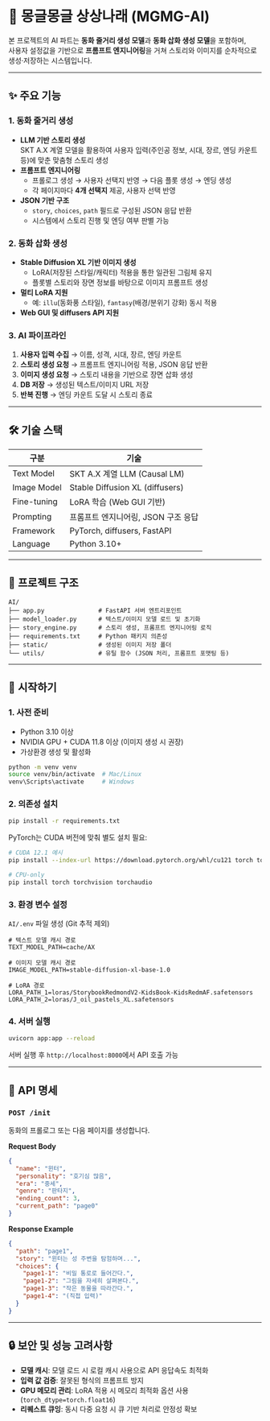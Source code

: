 # 🌟 몽글몽글 상상나래 (MGMG-AI)

본 프로젝트의 AI 파트는 **동화 줄거리 생성 모델**과 **동화 삽화 생성 모델**을 포함하며,  
사용자 설정값을 기반으로 **프롬프트 엔지니어링**을 거쳐 스토리와 이미지를 순차적으로 생성·저장하는 시스템입니다.

---

## ✨ 주요 기능

### 1. 동화 줄거리 생성
- **LLM 기반 스토리 생성**  
  SKT A.X 계열 모델을 활용하여 사용자 입력(주인공 정보, 시대, 장르, 엔딩 카운트 등)에 맞춘 맞춤형 스토리 생성  
- **프롬프트 엔지니어링**  
  - 프롤로그 생성 → 사용자 선택지 반영 → 다음 플롯 생성 → 엔딩 생성  
  - 각 페이지마다 **4개 선택지** 제공, 사용자 선택 반영  
- **JSON 기반 구조**  
  - `story`, `choices`, `path` 필드로 구성된 JSON 응답 반환  
  - 시스템에서 스토리 진행 및 엔딩 여부 판별 가능

### 2. 동화 삽화 생성
- **Stable Diffusion XL 기반 이미지 생성**  
  - LoRA(저장된 스타일/캐릭터) 적용을 통한 일관된 그림체 유지  
  - 플롯별 스토리와 장면 정보를 바탕으로 이미지 프롬프트 생성  
- **멀티 LoRA 지원**  
  - 예: `illu`(동화풍 스타일), `fantasy`(배경/분위기 강화) 동시 적용  
- **Web GUI 및 diffusers API 지원**

### 3. AI 파이프라인
1. **사용자 입력 수집** → 이름, 성격, 시대, 장르, 엔딩 카운트  
2. **스토리 생성 요청** → 프롬프트 엔지니어링 적용, JSON 응답 반환  
3. **이미지 생성 요청** → 스토리 내용을 기반으로 장면 삽화 생성  
4. **DB 저장** → 생성된 텍스트/이미지 URL 저장  
5. **반복 진행** → 엔딩 카운트 도달 시 스토리 종료

---

## 🛠️ 기술 스택

| 구분          | 기술 |
|--------------|------|
| Text Model   | SKT A.X 계열 LLM (Causal LM) |
| Image Model  | Stable Diffusion XL (diffusers) |
| Fine-tuning  | LoRA 학습 (Web GUI 기반) |
| Prompting    | 프롬프트 엔지니어링, JSON 구조 응답 |
| Framework    | PyTorch, diffusers, FastAPI |
| Language     | Python 3.10+ |

---

## 📂 프로젝트 구조

```
AI/
├── app.py               # FastAPI 서버 엔트리포인트
├── model_loader.py      # 텍스트/이미지 모델 로드 및 초기화
├── story_engine.py      # 스토리 생성, 프롬프트 엔지니어링 로직
├── requirements.txt     # Python 패키지 의존성
├── static/              # 생성된 이미지 저장 폴더
└── utils/               # 유틸 함수 (JSON 처리, 프롬프트 포맷팅 등)
```

---

## 🚀 시작하기

### 1. 사전 준비
- Python 3.10 이상
- NVIDIA GPU + CUDA 11.8 이상 (이미지 생성 시 권장)
- 가상환경 생성 및 활성화

```bash
python -m venv venv
source venv/bin/activate  # Mac/Linux
venv\Scripts\activate     # Windows
```

### 2. 의존성 설치
```bash
pip install -r requirements.txt
```
PyTorch는 CUDA 버전에 맞춰 별도 설치 필요:
```bash
# CUDA 12.1 예시
pip install --index-url https://download.pytorch.org/whl/cu121 torch torchvision torchaudio

# CPU-only
pip install torch torchvision torchaudio
```

### 3. 환경 변수 설정
`AI/.env` 파일 생성 (Git 추적 제외)

```env
# 텍스트 모델 캐시 경로
TEXT_MODEL_PATH=cache/AX

# 이미지 모델 캐시 경로
IMAGE_MODEL_PATH=stable-diffusion-xl-base-1.0

# LoRA 경로
LORA_PATH_1=loras/StorybookRedmondV2-KidsBook-KidsRedmAF.safetensors
LORA_PATH_2=loras/J_oil_pastels_XL.safetensors
```

### 4. 서버 실행
```bash
uvicorn app:app --reload
```
서버 실행 후 `http://localhost:8000`에서 API 호출 가능

---

## 📡 API 명세

### `POST /init`
동화의 프롤로그 또는 다음 페이지를 생성합니다.

**Request Body**
```json
{
  "name": "윈터",
  "personality": "호기심 많음",
  "era": "중세",
  "genre": "판타지",
  "ending_count": 3,
  "current_path": "page0"
}
```

**Response Example**
```json
{
  "path": "page1",
  "story": "윈터는 성 주변을 탐험하며...",
  "choices": {
    "page1-1": "비밀 통로로 들어간다.",
    "page1-2": "그림을 자세히 살펴본다.",
    "page1-3": "작은 동물을 따라간다.",
    "page1-4": "(직접 입력)"
  }
}
```

---

## 🔒 보안 및 성능 고려사항
- **모델 캐시**: 모델 로드 시 로컬 캐시 사용으로 API 응답속도 최적화
- **입력 값 검증**: 잘못된 형식의 프롬프트 방지
- **GPU 메모리 관리**: LoRA 적용 시 메모리 최적화 옵션 사용 (`torch_dtype=torch.float16`)
- **리퀘스트 큐잉**: 동시 다중 요청 시 큐 기반 처리로 안정성 확보
